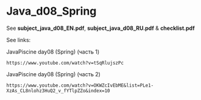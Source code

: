 # Java_d08_Spring

See **subject_java_d08_EN.pdf**, **subject_java_d08_RU.pdf** & **checklist.pdf**

See links:

JavaPiscine day08 (Spring) (часть 1)

	https://www.youtube.com/watch?v=tSqRlujszPc

JavaPiscine day08 (Spring) (часть 2)

	https://www.youtube.com/watch?v=OKWZcIvEbME&list=PLe1-XzAs_CL8nlohz3HuQ2_v_fYTlpZZo&index=10